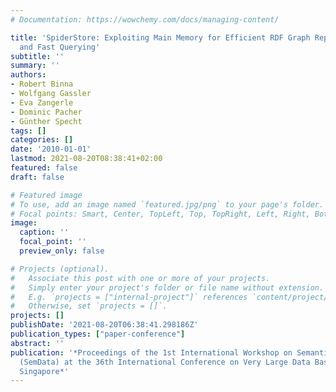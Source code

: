 ```yaml
---
# Documentation: https://wowchemy.com/docs/managing-content/

title: 'SpiderStore: Exploiting Main Memory for Efficient RDF Graph Representation
  and Fast Querying'
subtitle: ''
summary: ''
authors:
- Robert Binna
- Wolfgang Gassler
- Eva Zangerle
- Dominic Pacher
- Günther Specht
tags: []
categories: []
date: '2010-01-01'
lastmod: 2021-08-20T08:38:41+02:00
featured: false
draft: false

# Featured image
# To use, add an image named `featured.jpg/png` to your page's folder.
# Focal points: Smart, Center, TopLeft, Top, TopRight, Left, Right, BottomLeft, Bottom, BottomRight.
image:
  caption: ''
  focal_point: ''
  preview_only: false

# Projects (optional).
#   Associate this post with one or more of your projects.
#   Simply enter your project's folder or file name without extension.
#   E.g. `projects = ["internal-project"]` references `content/project/deep-learning/index.md`.
#   Otherwise, set `projects = []`.
projects: []
publishDate: '2021-08-20T06:38:41.298186Z'
publication_types: ["paper-conference"]
abstract: ''
publication: '*Proceedings of the 1st International Workshop on Semantic Data Management
  (SemData) at the 36th International Conference on Very Large Data Bases (VLDB 2010),
  Singapore*'
---
```


